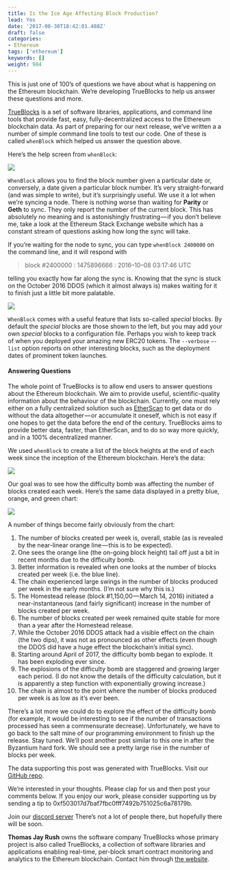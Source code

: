 ```yaml
---
title: Is the Ice Age Affecting Block Production?
lead: Yes
date: '2017-08-30T18:42:01.488Z'
draft: false
categories:
- Ethereum
tags: ['ethereum']
keywords: []
weight: 984
---
```


This is just one of 100’s of questions we have about what is happening on the Ethereum blockchain. We’re developing TrueBlocks to help us answer these questions and more.

[TrueBlocks](https://github.com/TrueBlocks/trueblocks-core) is a set of software libraries, applications, and command line tools that provide fast, easy, fully-decentralized access to the Ethereum blockchain data. As part of preparing for our next release, we’ve written a a number of simple command line tools to test our code. One of these is called `whenBlock` which helped us answer the question above.

Here’s the help screen from `whenBlock`:

![](/blog/img/016-Is-the-Ice-Age-Affecting-Block-Production-001.png)

`WhenBlock` allows you to find the block number given a particular date or, conversely, a date given a particular block number. It’s very straight-forward (and was simple to write), but it’s surprisingly useful. We use it a lot when we’re syncing a node. There is nothing worse than waiting for **Parity** or **Geth** to sync. They only report the number of the current block. This has absolutely no meaning and is astonishingly frustrating — if you don’t believe me, take a look at the Ethereum Stack Exchange website which has a constant stream of questions asking how long the sync will take.

If you’re waiting for the node to sync, you can type `whenBlock 2400000` on the command line, and it will respond with

> block #2400000 : 1475896666 : 2016–10–08 03:17:46 UTC

telling you exactly how far along the sync is. Knowing that the sync is stuck on the October 2016 DDOS (which it almost always is) makes waiting for it to finish just a little bit more palatable.

![](/blog/img/016-Is-the-Ice-Age-Affecting-Block-Production-002.png)

`WhenBlock` comes with a useful feature that lists so-called _special_ blocks. By default the _special_ blocks are those shown to the left, but you may add your own _special_ blocks to a configuration file. Perhaps you wish to keep track of when you deployed your amazing new ERC20 tokens. The `--verbose` `—-list` option reports on other interesting blocks, such as the deployment dates of prominent token launches.

#### Answering Questions

The whole point of TrueBlocks is to allow end users to answer questions about the Ethereum blockchain. We aim to provide useful, scientific-quality information about the behaviour of the blockchain. Currently, one must rely either on a fully centralized solution such as [EtherScan](http://etherscan.io) to get data or do without the data altogether — or accumulate it oneself, which is not easy if one hopes to get the data before the end of the century. TrueBlocks aims to provide better data, faster, than EtherScan, and to do so way more quickly, and in a 100% decentralized manner.

We used `whenBlock` to create a list of the block heights at the end of each week since the inception of the Ethereum blockchain. Here’s the data:

![](/blog/img/016-Is-the-Ice-Age-Affecting-Block-Production-003.png)

Our goal was to see how the difficulty bomb was affecting the number of blocks created each week. Here’s the same data displayed in a pretty blue, orange, and green chart:

![](/blog/img/016-Is-the-Ice-Age-Affecting-Block-Production-004.png)

A number of things become fairly obviously from the chart:

1. The number of blocks created per week is, overall, stable (as is revealed by the near-linear orange line — this is to be expected).
2. One sees the orange line (the on-going block height) tail off just a bit in recent months due to the difficulty bomb.
3. Better information is revealed when one looks at the number of blocks created per week (i.e. the blue line).
4. The chain experienced large swings in the number of blocks produced per week in the early months. (I’m not sure why this is.)
5. The Homestead release (block #1,150,00 — March 14, 2016) initiated a near-instantaneous (and fairly significant) increase in the number of blocks created per week.
6. The number of blocks created per week remained quite stable for more than a year after the Homestead release.
7. While the October 2016 DDOS attack had a visible effect on the chain (the two dips), it was not as pronounced as other effects (even though the DDOS did have a huge effect the blockchain’s initial sync).
8. Starting around April of 2017, the difficulty bomb began to explode. It has been exploding ever since.
9. The explosions of the difficulty bomb are staggered and growing larger each period. (I do not know the details of the difficulty calculation, but it is apparently a step function with exponentially growing increase.)
10. The chain is almost to the point where the number of blocks produced per week is as low as it’s ever been.

There’s a lot more we could do to explore the effect of the difficulty bomb (for example, it would be interesting to see if the number of transactions processed has seen a commensurate decrease). Unfortunately, we have to go back to the salt mine of our programming environment to finish up the release. Stay tuned. We’ll post another post similar to this one in after the Byzantium hard fork. We should see a pretty large rise in the number of blocks per week.

The data supporting this post was generated with TrueBlocks. Visit our [GitHub repo](https://github.com/TrueBlocks/trueblocks-core/tree/master/src/other/articles).

We’re interested in your thoughts. Please clap for us and then post your comments below. If you enjoy our work, please consider supporting us by sending a tip to 0xf503017d7baf7fbc0fff7492b751025c6a78179b.

Join our [discord server](https://discord.gg/RAz6DJ6xkf) There’s not a lot of people there, but hopefully there will be soon.

**Thomas Jay Rush** owns the software company TrueBlocks whose primary project is also called TrueBlocks, a collection of software libraries and applications enabling real-time, per-block smart contract monitoring and analytics to the Ethereum blockchain. Contact him through [the website](http://trueblocks.io).
